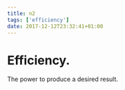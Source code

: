 ```yaml
---
title: n2
tags: ['efficiency']
date: 2017-12-12T23:32:41+01:00
---
```


# Efficiency.

The power to produce a desired result.
